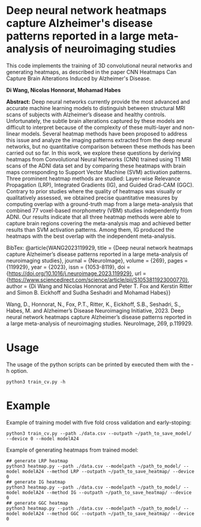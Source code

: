 # Deep neural network heatmaps capture Alzheimer's disease patterns reported in a large meta-analysis of neuroimaging studies
This code implements the training of 3D convolutional neural networks and generating heatmaps, as described in the paper CNN Heatmaps Can Capture Brain Alterations Induced by Alzheimer's Disease.

**Di Wang, Nicolas Honnorat, Mohamad Habes**

**Abstract:**
Deep neural networks currently provide the most advanced and accurate machine learning models to distinguish between structural MRI scans of subjects with Alzheimer’s disease and healthy controls. Unfortunately, the subtle brain alterations captured by these models are difficult to interpret because of the complexity of these multi-layer and non-linear models. Several heatmap methods have been proposed to address this issue and analyze the imaging patterns extracted from the deep neural networks, but no quantitative comparison between these methods has been carried out so far. In this work, we explore these questions by deriving heatmaps from Convolutional Neural Networks (CNN) trained using T1 MRI scans of the ADNI data set and by comparing these heatmaps with brain maps corresponding to Support Vector Machine (SVM) activation patterns. Three prominent heatmap methods are studied: Layer-wise Relevance Propagation (LRP), Integrated Gradients (IG), and Guided Grad-CAM (GGC). Contrary to prior studies where the quality of heatmaps was visually or qualitatively assessed, we obtained precise quantitative measures by computing overlap with a ground-truth map from a large meta-analysis that combined 77 voxel-based morphometry (VBM) studies independently from ADNI. Our results indicate that all three heatmap methods were able to capture brain regions covering the meta-analysis map and achieved better results than SVM activation patterns. Among them, IG produced the heatmaps with the best overlap with the independent meta-analysis.

BibTex:
@article{WANG2023119929,
title = {Deep neural network heatmaps capture Alzheimer’s disease patterns reported in a large meta-analysis of neuroimaging studies},
journal = {NeuroImage},
volume = {269},
pages = {119929},
year = {2023},
issn = {1053-8119},
doi = {https://doi.org/10.1016/j.neuroimage.2023.119929},
url = {https://www.sciencedirect.com/science/article/pii/S1053811923000770},
author = {Di Wang and Nicolas Honnorat and Peter T. Fox and Kerstin Ritter and Simon B. Eickhoff and Sudha Seshadri and Mohamad Habes}}

Wang, D., Honnorat, N., Fox, P.T., Ritter, K., Eickhoff, S.B., Seshadri, S., Habes, M. and Alzheimer’s Disease Neuroimaging Initiative, 2023. Deep neural network heatmaps capture Alzheimer’s disease patterns reported in a large meta-analysis of neuroimaging studies. NeuroImage, 269, p.119929.



# Usage
The usage of the python scripts can be printed by executed them with the -h option.
```
python3 train_cv.py -h
```

# Example
Example of training model with five fold cross validation and early-stoping: 
```
python3 train_cv.py --path ./data.csv --outpath ~/path_to_save_model/ --device 0 --model modelA24
```

Example of generating heatmaps from trained model: 
```
## generate LRP heatmap
python3 heatmap.py --path ./data.csv --modelpath ~/path_to_model/ --model modelA24 --method LRP --outpath ~/path_to_save_heatmap/ --device 0 
## generate IG heatmap
python3 heatmap.py --path ./data.csv --modelpath ~/path_to_model/ --model modelA24 --method IG --outpath ~/path_to_save_heatmap/ --device 0 
## generate GGC heatmap
python3 heatmap.py --path ./data.csv --modelpath ~/path_to_model/ --model modelA24 --method GGC --outpath ~/path_to_save_heatmap/ --device 0 
```
